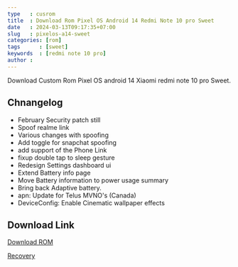 ```yaml
---
type   : cusrom
title  : Download Rom Pixel OS Android 14 Redmi Note 10 pro Sweet
date   : 2024-03-13T09:17:35+07:00
slug   : pixelos-a14-sweet
categories: [rom]
tags      : [sweet]
keywords  : [redmi note 10 pro]
author : 
---
```


Download Custom Rom Pixel OS android 14 Xiaomi redmi note 10 pro Sweet.

## Chnangelog
- February Security patch still
- Spoof realme link
- Various changes with spoofing
- Add toggle for snapchat spoofing
- add support of the Phone Link
- fixup double tap to sleep gesture
- Redesign Settings dashboard ui
- Extend Battery info page
- Move Battery information to power usage summary
- Bring back Adaptive battery.
- apn: Update for Telus MVNO's (Canada)
- DeviceConfig: Enable Cinematic wallpaper effects

## Download Link
[Download ROM](https://www.pling.com/p/2126443/)


[Recovery](https://github.com/basamaryan/android_device_xiaomi_sweet-TWRP/releases/download/R11.1_6/OrangeFox-R11.1_6-Unofficial-sweet-EROFSCompression.zip)

